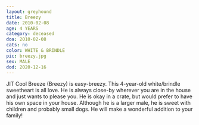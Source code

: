 ```yaml
---
layout: greyhound
title: Breezy
date: 2010-02-08
age: 4 YEARS
category: deceased
doa: 2010-02-08
cats: no
color: WHITE & BRINDLE
pic: breezy.jpg
sex: MALE
dod: 2020-12-16
---
```



JIT Cool Breeze (Breezy) is easy-breezy. This 4-year-old white/brindle sweetheart is all love. He is always close-by
wherever you are in the house and just wants to please you. He is okay in a crate, but would prefer to have his own
space in your house. Although he is a larger male, he is sweet with children and probably small dogs. He will make a
wonderful addition to your family!
